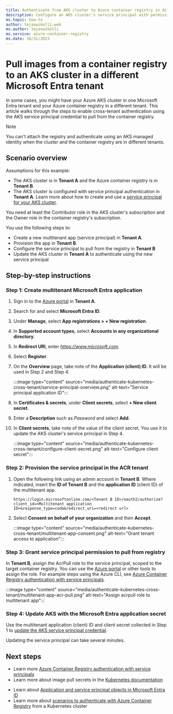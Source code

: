 ```yaml
---
title: Authenticate from AKS cluster to Azure container registry in different AD tenant
description: Configure an AKS cluster's service principal with permissions to access your Azure container registry in a different AD tenant
ms.topic: how-to
author: tejaswikolli-web
ms.author: tejaswikolli
ms.service: azure-container-registry
ms.date: 10/31/2023
---
```


# Pull images from a container registry to an AKS cluster in a different Microsoft Entra tenant

In some cases, you might have your Azure AKS cluster in one Microsoft Entra tenant and your Azure container registry in a different tenant. This article walks through the steps to enable cross-tenant authentication using the AKS service principal credential to pull from the container registry.

> [!NOTE]
> You can't attach the registry and authenticate using an AKS managed identity when the cluster and the container registry are in different tenants.

## Scenario overview

Assumptions for this example:

* The AKS cluster is in **Tenant A** and the Azure container registry is in **Tenant B**. 
* The AKS cluster is configured with service principal authentication in **Tenant A**. Learn more about how to create and use a [service principal for your AKS cluster](/azure/aks/kubernetes-service-principal).

You need at least the Contributor role in the AKS cluster's subscription and the Owner role in the container registry's subscription.

You use the following steps to:

* Create a new multitenant app (service principal) in **Tenant A**. 
* Provision the app in **Tenant B**.
* Configure the service principal to pull from the registry in **Tenant B**
* Update the AKS cluster in **Tenant A** to authenticate using the new service principal

## Step-by-step instructions

<a name='step-1-create-multitenant-azure-ad-application'></a>

### Step 1: Create multitenant Microsoft Entra application

1. Sign in to the [Azure portal](https://portal.azure.com/) in **Tenant A**.
1. Search for and select **Microsoft Entra ID**.
1. Under **Manage**, select **App registrations > + New registration**.
1. In **Supported account types**, select **Accounts in any organizational directory**.
1. In **Redirect URI**, enter *https://www.microsoft.com*.
1. Select **Register**.
1. On the **Overview** page, take note of the **Application (client) ID**. It will be used in Step 2 and Step 4.

    :::image type="content" source="media/authenticate-kubernetes-cross-tenant/service-principal-overview.png" alt-text="Service principal application ID":::
1. In **Certificates & secrets**, under **Client secrets**, select **+ New client secret**.
1. Enter a **Description** such as *Password* and select **Add**.
1. In **Client secrets**, take note of the value of the client secret. You use it to update the AKS cluster's service principal in Step 4.

    :::image type="content" source="media/authenticate-kubernetes-cross-tenant/configure-client-secret.png" alt-text="Configure client secret":::

### Step 2: Provision the service principal in the ACR tenant

1. Open the following link using an admin account in **Tenant B**. Where indicated, insert the **ID of Tenant B** and the **application ID** (client ID) of the multitenant app.

    ```console
    https://login.microsoftonline.com/<Tenant B ID>/oauth2/authorize?client_id=<Multitenant application ID>&response_type=code&redirect_uri=<redirect url>
    ```

1. Select **Consent on behalf of your organization** and then **Accept**. 
    
    :::image type="content" source="media/authenticate-kubernetes-cross-tenant/multitenant-app-consent.png" alt-text="Grant tenant access to application":::
 
### Step 3: Grant service principal permission to pull from registry

In **Tenant B**, assign the AcrPull role to the service principal, scoped to the target container registry. You can use the [Azure portal](/azure/role-based-access-control/role-assignments-portal) or other tools to assign the role. For example steps using the Azure CLI, see [Azure Container Registry authentication with service principals](container-registry-auth-service-principal.md#use-an-existing-service-principal).

:::image type="content" source="media/authenticate-kubernetes-cross-tenant/multitenant-app-acr-pull.png" alt-text="Assign acrpull role to multitenant app":::

<a name='step-4-update-aks-with-the-azure-ad-application-secret'></a>

### Step 4: Update AKS with the Microsoft Entra application secret

Use the multitenant application (client) ID and client secret collected in Step 1 to [update the AKS service principal credential](/azure/aks/update-credentials#update-aks-cluster-with-service-principal-credentials).

Updating the service principal can take several minutes.

## Next steps

* Learn more [Azure Container Registry authentication with service principals](container-registry-auth-service-principal.md)
* Learn more about image pull secrets in the [Kubernetes documentation](https://kubernetes.io/docs/concepts/containers/images/#specifying-imagepullsecrets-on-a-pod)
- Learn about [Application and service principal objects in Microsoft Entra ID](/azure/active-directory/develop/app-objects-and-service-principals)
- Learn more about [scenarios to authenticate with Azure Container Registry](authenticate-kubernetes-options.md) from a Kubernetes cluster
